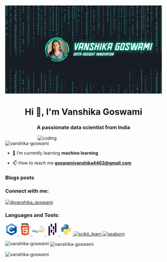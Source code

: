 ![logo](https://github.com/Vanshika-Goswami/Vanshika-Goswami/blob/main/Green%20Gaming%20Channel%20YouTube%20Channel%20Art.png)
<h1 align="center">Hi 👋, I'm Vanshika Goswami</h1>
<h3 align="center">A passionate data scientist from India</h3>

<img align="right" alt="coding" width ="400" src="https://digitalcreativemind.com/wp-content/uploads/2021/06/Analytics_amp_Data_Science.gif">


<p align="left"> <img src="https://komarev.com/ghpvc/?username=vanshika-goswami&label=Profile%20views&color=0e75b6&style=flat" alt="vanshika-goswami" /> </p>

- 🌱 I’m currently learning **machine learning**

- 📫 How to reach me **goswamivanshika4463@gmail.com**

### Blogs posts
<!-- BLOG-POST-LIST:START -->
<!-- BLOG-POST-LIST:END -->

<h3 align="left">Connect with me:</h3>
<p align="left">
<a href="https://medium.com/@vanshika_goswami" target="blank"><img align="center" src="https://raw.githubusercontent.com/rahuldkjain/github-profile-readme-generator/master/src/images/icons/Social/medium.svg" alt="@vanshika_goswami" height="30" width="40" /></a>
</p>

<h3 align="left">Languages and Tools:</h3>
<p align="left"> <a href="https://www.cprogramming.com/" target="_blank" rel="noreferrer"> <img src="https://raw.githubusercontent.com/devicons/devicon/master/icons/c/c-original.svg" alt="c" width="40" height="40"/> </a> <a href="https://www.w3.org/html/" target="_blank" rel="noreferrer"> <img src="https://raw.githubusercontent.com/devicons/devicon/master/icons/html5/html5-original-wordmark.svg" alt="html5" width="40" height="40"/> </a> <a href="https://www.mysql.com/" target="_blank" rel="noreferrer"> <img src="https://raw.githubusercontent.com/devicons/devicon/master/icons/mysql/mysql-original-wordmark.svg" alt="mysql" width="40" height="40"/> </a> <a href="https://pandas.pydata.org/" target="_blank" rel="noreferrer"> <img src="https://raw.githubusercontent.com/devicons/devicon/2ae2a900d2f041da66e950e4d48052658d850630/icons/pandas/pandas-original.svg" alt="pandas" width="40" height="40"/> </a> <a href="https://www.python.org" target="_blank" rel="noreferrer"> <img src="https://raw.githubusercontent.com/devicons/devicon/master/icons/python/python-original.svg" alt="python" width="40" height="40"/> </a> <a href="https://scikit-learn.org/" target="_blank" rel="noreferrer"> <img src="https://upload.wikimedia.org/wikipedia/commons/0/05/Scikit_learn_logo_small.svg" alt="scikit_learn" width="40" height="40"/> </a> <a href="https://seaborn.pydata.org/" target="_blank" rel="noreferrer"> <img src="https://seaborn.pydata.org/_images/logo-mark-lightbg.svg" alt="seaborn" width="40" height="40"/> </a> </p>

<p><img align="left" src="https://github-readme-stats.vercel.app/api/top-langs?username=vanshika-goswami&show_icons=true&locale=en&layout=compact" alt="vanshika-goswami" /></p>

<p>&nbsp;<img align="center" src="https://github-readme-stats.vercel.app/api?username=vanshika-goswami&show_icons=true&locale=en" alt="vanshika-goswami" /></p>

<p><img align="center" src="https://github-readme-streak-stats.herokuapp.com/?user=vanshika-goswami&" alt="vanshika-goswami" /></p>
